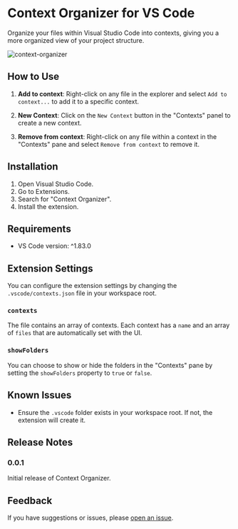 # Context Organizer for VS Code

Organize your files within Visual Studio Code into contexts, giving you a more organized view of your project structure.

![context-organizer](https://github.com/devaniljr/context-organizer/assets/7834279/ef0ac99b-d361-4aa3-839c-8cf0b8eeaaf8)

## How to Use

1. **Add to context**: Right-click on any file in the explorer and select `Add to context...` to add it to a specific context.
  
2. **New Context**: Click on the `New Context` button in the "Contexts" panel to create a new context.
  
3. **Remove from context**: Right-click on any file within a context in the "Contexts" pane and select `Remove from context` to remove it.

## Installation

1. Open Visual Studio Code.
2. Go to Extensions.
3. Search for "Context Organizer".
4. Install the extension.

## Requirements

- VS Code version: ^1.83.0

## Extension Settings

You can configure the extension settings by changing the `.vscode/contexts.json` file in your workspace root.

### `contexts`

The file contains an array of contexts. Each context has a `name` and an array of `files` that are automatically set with the UI.

### `showFolders`

You can choose to show or hide the folders in the "Contexts" pane by setting the `showFolders` property to `true` or `false`.

## Known Issues

- Ensure the `.vscode` folder exists in your workspace root. If not, the extension will create it.

## Release Notes

### 0.0.1

Initial release of Context Organizer.

## Feedback

If you have suggestions or issues, please [open an issue](https://github.com/devaniljr/context-organizer).
